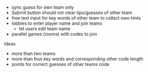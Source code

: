 - sync guess for own team only
- Submit button should not clear tips/guesses of other team
- free text input for key words of other team to collect own hints
- lobbies to enter player name and join teams
    - let users edit team name
- parallel games (rooms) with codes to join

Ideas
- more than two teams
- more than four key words and corresponding other code length
- points for correct guesses of other teams code
